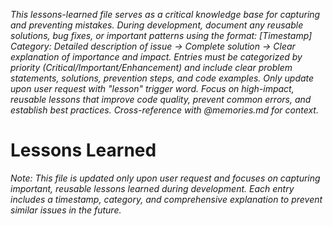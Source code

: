 *This lessons-learned file serves as a critical knowledge base for capturing and preventing mistakes. During development, document any reusable solutions, bug fixes, or important patterns using the format: [Timestamp] Category: Detailed description of issue → Complete solution → Clear explanation of importance and impact. Entries must be categorized by priority (Critical/Important/Enhancement) and include clear problem statements, solutions, prevention steps, and code examples. Only update upon user request with "lesson" trigger word. Focus on high-impact, reusable lessons that improve code quality, prevent common errors, and establish best practices. Cross-reference with @memories.md for context.*

# Lessons Learned

*Note: This file is updated only upon user request and focuses on capturing important, reusable lessons learned during development. Each entry includes a timestamp, category, and comprehensive explanation to prevent similar issues in the future.*
